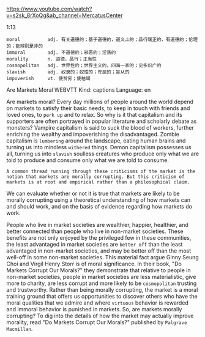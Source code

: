 https://www.youtube.com/watch?v=s2sk_8rXoQg&ab_channel=MercatusCenter

1:13
```
moral          adj. 有关道德的；基于道德的，道义上的；品行端正的，有道德的；伦理的；能辨别是非的
immoral        adj. 不道德的；邪恶的；淫荡的
morality       n. 道德，品行；正当性
cosmopolitan   adj. 世界性的；世界主义的，四海一家的；见多识广的  
slavish        adj. 奴隶的；奴性的；卑屈的；盲从的
impoverish     vt. 使贫穷；使枯竭
```

Are Markets Moral
WEBVTT Kind: captions Language: en 

Are markets moral? 
Every day millions of people around the world depend on markets to satisfy their basic needs, to keep in touch with friends and loved ones, to `perk up` and to relax. So why is it that capitalism and its supporters are often portrayed in popular literature and scholarly debate as monsters? Vampire capitalism is said to suck the blood of workers, further enriching the wealthy and impoverishing the disadvantaged. Zombie capitalism is `lumbering` around the landscape, eating human brains and turning us into mindless `withered` things. Demon capitalism possesses us all, turning us into `slavish` soulless creatures who produce only what we are told to produce and consume only what we are told to consume.

`A common thread running through these criticisms of the market is the notion that markets are morally corrupting. But this criticism of markets is at root and empirical rather than a philosophical claim. `

We can evaluate whether or not it is true that markets are likely to be morally corrupting using a theoretical understanding of how markets can and should work, and on the basis of evidence regarding how markets do work. 

People who live in market societies are wealthier, happier, healthier, and better connected than people who live in non-market societies. These benefits are not only enjoyed by the privileged few in these communities, the least advantaged in market societies are `better off` than the least advantaged in non-market societies, and may be better off than the most well-off in some non-market societies. This material fact argue Ginny Seung Choi and Virgil Henry Storr is of moral significance. In their book, "Do Markets Corrupt Our Morals?" they demonstrate that relative to people in non-market societies, people in market societies are less materialistic, give more to charity, are less corrupt and more likely to be `cosmopolitan` trusting and trustworthy. Rather than being morally corrupting, the market is a moral training ground that offers us opportunities to discover others who have the moral qualities that we admire and where `virtuous` behavior is rewarded and immoral behavior is punished in markets. So, are markets morally corrupting? To dig into the details of how the market may actually improve morality, read "Do Markets Corrupt Our Morals?" published by `Palgrave Macmillan`. 